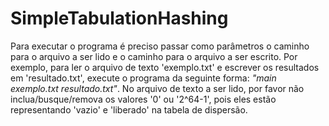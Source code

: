 # SimpleTabulationHashing

Para executar o programa é preciso passar como parâmetros o caminho para o arquivo a ser lido e o caminho para o arquivo a ser escrito.
Por exemplo, para ler o arquivo de texto 'exemplo.txt' e escrever os resultados em 'resultado.txt', execute o programa da seguinte forma: *"main exemplo.txt resultado.txt"*.
No arquivo de texto a ser lido, por favor não inclua/busque/remova os valores '0' ou '2^64-1', pois eles estão representando 'vazio' e 'liberado' na tabela de dispersão. 
